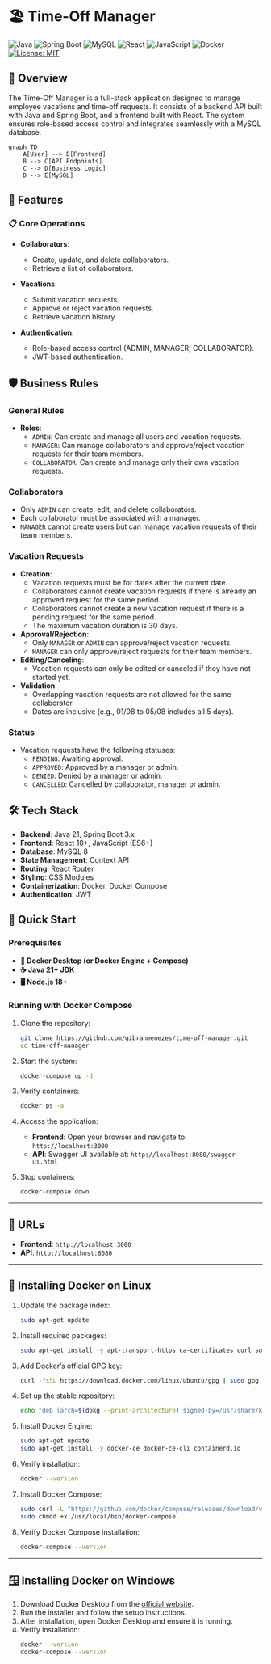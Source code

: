 # 🏖️ Time-Off Manager

![Java](https://img.shields.io/badge/Java-21+-blue?logo=openjdk)
![Spring Boot](https://img.shields.io/badge/Spring_Boot-3.x-green?logo=spring)
![MySQL](https://img.shields.io/badge/MySQL-8-blue?logo=mysql)
![React](https://img.shields.io/badge/React-18+-blue?logo=react)
![JavaScript](https://img.shields.io/badge/JavaScript-ES6+-yellow?logo=javascript)
![Docker](https://img.shields.io/badge/Docker-Compose-blue?logo=docker)
[![License: MIT](https://img.shields.io/badge/License-MIT-yellow.svg)](https://opensource.org/licenses/MIT)

## 🌟 Overview

The Time-Off Manager is a full-stack application designed to manage employee vacations and time-off requests. It consists of a backend API built with Java and Spring Boot, and a frontend built with React. The system ensures role-based access control and integrates seamlessly with a MySQL database.

```mermaid
graph TD
    A[User] --> B[Frontend]
    B --> C[API Endpoints]
    C --> D[Business Logic]
    D --> E[MySQL]
```

## 🚀 Features

### 📋 Core Operations

- **Collaborators**:
  - Create, update, and delete collaborators.
  - Retrieve a list of collaborators.

- **Vacations**:
  - Submit vacation requests.
  - Approve or reject vacation requests.
  - Retrieve vacation history.

- **Authentication**:
  - Role-based access control (ADMIN, MANAGER, COLLABORATOR).
  - JWT-based authentication.

## 🛡️ Business Rules

### General Rules
- **Roles**:
  - `ADMIN`: Can create and manage all users and vacation requests.
  - `MANAGER`: Can manage collaborators and approve/reject vacation requests for their team members.
  - `COLLABORATOR`: Can create and manage only their own vacation requests.

### Collaborators
- Only `ADMIN` can create, edit, and delete collaborators.
- Each collaborator must be associated with a manager.
- `MANAGER` cannot create users but can manage vacation requests of their team members.

### Vacation Requests
- **Creation**:
  - Vacation requests must be for dates after the current date.
  - Collaborators cannot create vacation requests if there is already an approved request for the same period.
  - Collaborators cannot create a new vacation request if there is a pending request for the same period.
  - The maximum vacation duration is 30 days.
- **Approval/Rejection**:
  - Only `MANAGER` or `ADMIN` can approve/reject vacation requests.
  - `MANAGER` can only approve/reject requests for their team members.
- **Editing/Canceling**:
  - Vacation requests can only be edited or canceled if they have not started yet.
- **Validation**:
  - Overlapping vacation requests are not allowed for the same collaborator.
  - Dates are inclusive (e.g., 01/08 to 05/08 includes all 5 days).

### Status
- Vacation requests have the following statuses:
  - `PENDING`: Awaiting approval.
  - `APPROVED`: Approved by a manager or admin.
  - `DENIED`: Denied by a manager or admin.
  - `CANCELLED`: Cancelled by collaborator, manager or admin.

## 🛠️ Tech Stack

- **Backend**: Java 21, Spring Boot 3.x
- **Frontend**: React 18+, JavaScript (ES6+)
- **Database**: MySQL 8
- **State Management**: Context API
- **Routing**: React Router
- **Styling**: CSS Modules
- **Containerization**: Docker, Docker Compose
- **Authentication**: JWT

## 🚀 Quick Start

### Prerequisites

- **🐳 Docker Desktop (or Docker Engine + Compose)**
- **☕ Java 21+ JDK**
- **🖥️ Node.js 18+**

### Running with Docker Compose

1. Clone the repository:
   ```bash
   git clone https://github.com/gibranmenezes/time-off-manager.git
   cd time-off-manager
   ```

2. Start the system:
   ```bash
   docker-compose up -d
   ```

3. Verify containers:
   ```bash
   docker ps -a
   ```

4. Access the application:
   - **Frontend**: Open your browser and navigate to: `http://localhost:3000`
   - **API**: Swagger UI available at: `http://localhost:8080/swagger-ui.html`

5. Stop containers:
   ```bash
   docker-compose down
   ```

---

## 🔗 URLs

- **Frontend**: `http://localhost:3000`
- **API**: `http://localhost:8080`

---

## 🐧 Installing Docker on Linux

1. Update the package index:
   ```bash
   sudo apt-get update
   ```

2. Install required packages:
   ```bash
   sudo apt-get install -y apt-transport-https ca-certificates curl software-properties-common
   ```

3. Add Docker’s official GPG key:
   ```bash
   curl -fsSL https://download.docker.com/linux/ubuntu/gpg | sudo gpg --dearmor -o /usr/share/keyrings/docker-archive-keyring.gpg
   ```

4. Set up the stable repository:
   ```bash
   echo "deb [arch=$(dpkg --print-architecture) signed-by=/usr/share/keyrings/docker-archive-keyring.gpg] https://download.docker.com/linux/ubuntu $(lsb_release -cs) stable" | sudo tee /etc/apt/sources.list.d/docker.list > /dev/null
   ```

5. Install Docker Engine:
   ```bash
   sudo apt-get update
   sudo apt-get install -y docker-ce docker-ce-cli containerd.io
   ```

6. Verify installation:
   ```bash
   docker --version
   ```

7. Install Docker Compose:
   ```bash
   sudo curl -L "https://github.com/docker/compose/releases/download/v2.20.2/docker-compose-$(uname -s)-$(uname -m)" -o /usr/local/bin/docker-compose
   sudo chmod +x /usr/local/bin/docker-compose
   ```

8. Verify Docker Compose installation:
   ```bash
   docker-compose --version
   ```

---

## 🪟 Installing Docker on Windows

1. Download Docker Desktop from the [official website](https://www.docker.com/products/docker-desktop).
2. Run the installer and follow the setup instructions.
3. After installation, open Docker Desktop and ensure it is running.
4. Verify installation:
   ```bash
   docker --version
   docker-compose --version
   ```
